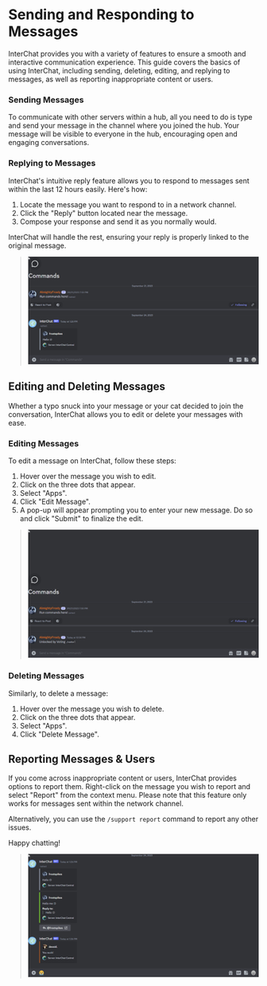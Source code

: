 # Sending and Responding to Messages
InterChat provides you with a variety of features to ensure a smooth and interactive communication experience. This guide covers the basics of using InterChat, including sending, deleting, editing, and replying to messages, as well as reporting inappropriate content or users.

### Sending Messages

To communicate with other servers within a hub, all you need to do is type and send your message in the channel where you joined the hub. Your message will be visible to everyone in the hub, encouraging open and engaging conversations.

### Replying to Messages

InterChat's intuitive reply feature allows you to respond to messages sent within the last 12 hours easily. Here's how:

1. Locate the message you want to respond to in a network channel.
2. Click the "Reply" button located near the message.
3. Compose your response and send it as you normally would. 

InterChat will handle the rest, ensuring your reply is properly linked to the original message.

> ![](../../static/img/NewMsgReply2.gif)

## Editing and Deleting Messages

Whether a typo snuck into your message or your cat decided to join the conversation, InterChat allows you to edit or delete your messages with ease.

### Editing Messages

To edit a message on InterChat, follow these steps:

1. Hover over the message you wish to edit.
2. Click on the three dots that appear.
3. Select "Apps".
4. Click "Edit Message".
5. A pop-up will appear prompting you to enter your new message. Do so and click "Submit" to finalize the edit.

> ![](../../static/img/NewMsgEdit2.gif)

### Deleting Messages

Similarly, to delete a message:

1. Hover over the message you wish to delete.
2. Click on the three dots that appear.
3. Select "Apps".
4. Click "Delete Message".

## Reporting Messages & Users

If you come across inappropriate content or users, InterChat provides options to report them. Right-click on the message you wish to report and select "Report" from the context menu. Please note that this feature only works for messages sent within the network channel. 

Alternatively, you can use the `/support report` command to report any other issues.

Happy chatting!

> ![](../../static/img/ReportExampleGif.gif)
